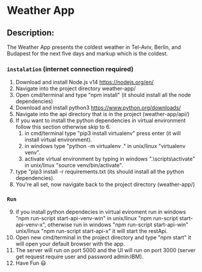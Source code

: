 # Weather App
## Description:
The Weather App presents the coldest weather in Tel-Aviv, Berlin, and Budapest for the next five days and markup which is the coldest.
### `instalation` (internet connection required)
1. Download and install Node.js v14 https://nodejs.org/en/
2. Navigate into the project directory weather-app/
3. Open cmd/terminal and type "npm install" (it should install all the node dependencies)
4. Download and install python3 https://www.python.org/downloads/
5. Navigate into the api directory that is in the project (weather-app/api/)
6. If you want to install the python dependencies in virtual environment follow this section otherwise skip to 6.
   1. in cmd/terminal type "pip3 install virtualenv" press enter (it will install virtual environment).
   2. in windows type "python -m virtualenv ." in unix/linux "virtualenv venv".
   3. activate virtual environment by typing in windows ".\scripts\activate" in unix/linux "source venv/bin/activate".
7. type "pip3 install -r requirements.txt (its should install all the python dependencies).
8. You're all set, now navigate back to the project directory (weather-app/)
### `Run`
9. if you install python dependecies in virtual eviroment run in windows "npm run-script start-api-venv-win" in unix/linux "npm run-script start-api-venv-x", otherwise run in windows "npm run-script start-api-win" unix/linux "npm run-script start-api-x" it will start the restApi. 
10. Open new cmd/terminal in the project directory and type "npm start" it will open your default browser with the app.
11. The server will run on port 5000 and the UI will run on port 3000 (server get request require user and password admin:IBM).
12. Have Fun :smiley:

